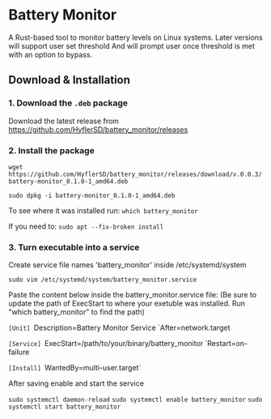 # Battery Monitor

A Rust-based tool to monitor battery levels on Linux systems. Later versions will support user set threshold
And will prompt user once threshold is met with an option to bypass.

## Download & Installation

### 1. Download the `.deb` package
Download the latest release from https://github.com/HyflerSD/battery_monitor/releases

### 2. Install the package
`wget https://github.com/HyflerSD/battery_monitor/releases/download/v.0.0.3/battery-monitor_0.1.0-1_amd64.deb`

`sudo dpkg -i battery-monitor_0.1.0-1_amd64.deb`

To see where it was installed run:
`which battery_monitor`

If you need to:
`sudo apt --fix-broken install`

### 3. Turn executable into a service
Create service file names 'battery_monitor' inside /etc/systemd/system

`sudo vim /etc/systemd/system/battery_monitor.service`

Paste the content below inside the battery_monitor.service file:
(Be sure to update the path of ExecStart to where your exetuble was installed. Run "which battery_monitor" to find the path)

`[Unit]
`Description=Battery Monitor Service
`After=network.target

`[Service]
`ExecStart=/path/to/your/binary/battery_monitor
`Restart=on-failure

`[Install]
`WantedBy=multi-user.target`

After saving enable and start the service

`sudo systemctl daemon-reload`
`sudo systemctl enable battery_monitor`
`sudo systemctl start battery_monitor`
